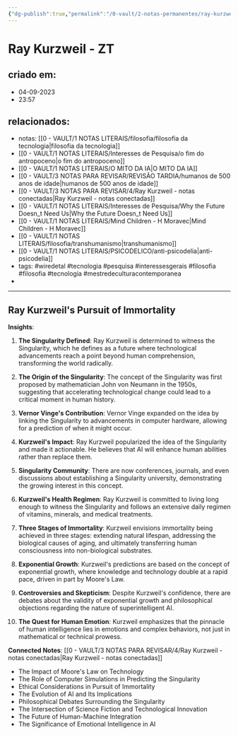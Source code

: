 ```yaml
---
{"dg-publish":true,"permalink":"/0-vault/2-notas-permanentes/ray-kurzweil-zt/","tags":["permanente","wiredetal","tecnologia","pesquisa","interessesgerais","filosofia","mestredeculturacontemporanea"],"dgHomeLink":true,"dgShowLocalGraph":true,"dgShowFileTree":true,"dgEnableSearch":true}
---
```


# Ray Kurzweil - ZT

## criado em: 
- 04-09-2023
- 23:57
## relacionados:
- notas: [[0 - VAULT/1 NOTAS LITERAIS/filosofia/filosofia da tecnologia\|filosofia da tecnologia]] 
- [[0 - VAULT/1 NOTAS LITERAIS/Interesses de Pesquisa/o fim do antropoceno\|o fim do antropoceno]]
- [[0 - VAULT/1 NOTAS LITERAIS/O MITO DA IA\|O MITO DA IA]]
- [[0 - VAULT/3 NOTAS PARA REVISAR/REVISÃO TARDIA/humanos de 500 anos de idade\|humanos de 500 anos de idade]]
- [[0 - VAULT/3 NOTAS PARA REVISAR/4/Ray Kurzweil - notas conectadas\|Ray Kurzweil - notas conectadas]]
- [[0 - VAULT/1 NOTAS LITERAIS/Interesses de Pesquisa/Why the Future Doesn_t Need Us\|Why the Future Doesn_t Need Us]]
- [[0 - VAULT/1 NOTAS LITERAIS/Mind Children - H Moravec\|Mind Children - H Moravec]]
- [[0 - VAULT/1 NOTAS LITERAIS/filosofia/transhumanismo\|transhumanismo]]
- [[0 - VAULT/1 NOTAS LITERAIS/PSICODELICO/anti-psicodelia\|anti-psicodelia]]
- tags: #wiredetal #tecnologia #pesquisa #interessesgerais #filosofia #filosofia #tecnologia #mestredeculturacontemporanea
- 
---

## Ray Kurzweil's Pursuit of Immortality

**Insights**:

1. **The Singularity Defined**: Ray Kurzweil is determined to witness the Singularity, which he defines as a future where technological advancements reach a point beyond human comprehension, transforming the world radically.

2. **The Origin of the Singularity**: The concept of the Singularity was first proposed by mathematician John von Neumann in the 1950s, suggesting that accelerating technological change could lead to a critical moment in human history.

3. **Vernor Vinge's Contribution**: Vernor Vinge expanded on the idea by linking the Singularity to advancements in computer hardware, allowing for a prediction of when it might occur.

4. **Kurzweil's Impact**: Ray Kurzweil popularized the idea of the Singularity and made it actionable. He believes that AI will enhance human abilities rather than replace them.

5. **Singularity Community**: There are now conferences, journals, and even discussions about establishing a Singularity university, demonstrating the growing interest in this concept.

6. **Kurzweil's Health Regimen**: Ray Kurzweil is committed to living long enough to witness the Singularity and follows an extensive daily regimen of vitamins, minerals, and medical treatments.

7. **Three Stages of Immortality**: Kurzweil envisions immortality being achieved in three stages: extending natural lifespan, addressing the biological causes of aging, and ultimately transferring human consciousness into non-biological substrates.

8. **Exponential Growth**: Kurzweil's predictions are based on the concept of exponential growth, where knowledge and technology double at a rapid pace, driven in part by Moore's Law.

9. **Controversies and Skepticism**: Despite Kurzweil's confidence, there are debates about the validity of exponential growth and philosophical objections regarding the nature of superintelligent AI.

10. **The Quest for Human Emotion**: Kurzweil emphasizes that the pinnacle of human intelligence lies in emotions and complex behaviors, not just in mathematical or technical prowess.

**Connected Notes**:
[[0 - VAULT/3 NOTAS PARA REVISAR/4/Ray Kurzweil - notas conectadas\|Ray Kurzweil - notas conectadas]]

- The Impact of Moore's Law on Technology
- The Role of Computer Simulations in Predicting the Singularity
- Ethical Considerations in Pursuit of Immortality
- The Evolution of AI and Its Implications
- Philosophical Debates Surrounding the Singularity
- The Intersection of Science Fiction and Technological Innovation
- The Future of Human-Machine Integration
- The Significance of Emotional Intelligence in AI
